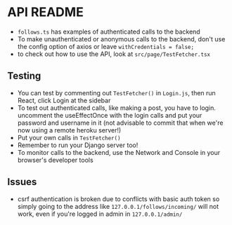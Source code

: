 # API README

- `follows.ts` has examples of authenticated calls to the backend
- To make unauthenticated or anonymous calls to the backend, don't use the config option of axios or leave
    `withCredentials = false;`
- to check out how to use the API, look at `src/page/TestFetcher.tsx`

## Testing
- You can test by commenting out `TestFetcher()` in `Login.js`, then run React, click Login at the sidebar
- To test out authenticated calls, like making a post, you have to login. uncomment the useEffectOnce
  with the login calls and put your password and username in it (not advisable to commit that when we're now
  using a remote heroku server!)
- Put your own calls in `TestFetcher()`
- Remember to run your Django server too!
- To monitor calls to the backend, use the Network and Console in your browser's developer tools

## Issues
- csrf authentication is broken due to conflicts with basic auth token so simply going to the address
  like `127.0.0.1/follows/incoming/` will not work, even if you're logged in admin in `127.0.0.1/admin/`